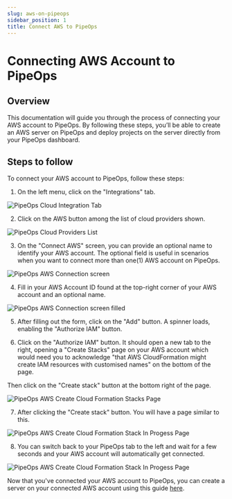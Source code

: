 ```yaml
---
slug: aws-on-pipeops
sidebar_position: 1
title: Connect AWS to PipeOps
---
```



# Connecting AWS Account to PipeOps

## Overview

This documentation will guide you through the process of connecting your AWS account to PipeOps. By following these steps, you’ll be able to create an AWS server on PipeOps and deploy projects on the server directly from your PipeOps dashboard.

## Steps to follow

To connect your AWS account to PipeOps, follow these steps:

1. On the left menu, click on the "Integrations" tab.

![PipeOps Cloud Integration Tab](https://pub-950943fa1bc54978bed46ef104f9d81a.r2.dev/PipeOpsCloudIntegrationTab.png)

2. Click on the AWS button among the list of cloud providers shown.

![PipeOps Cloud Providers List](https://pub-950943fa1bc54978bed46ef104f9d81a.r2.dev/PipeOpsConnectCloudProviderList.png)

3. On the "Connect AWS" screen, you can provide an optional name to identify your AWS account. The optional field is useful in scenarios when you want to connect more than one(1) AWS account on PipeOps.

![PipeOps AWS Connection screen](https://pub-950943fa1bc54978bed46ef104f9d81a.r2.dev/PipeOpsAWSConnectionTab.png)

4. Fill in your AWS Account ID found at the top-right corner of your AWS account and an optional name.

![PipeOps AWS Connection screen filled](https://pub-950943fa1bc54978bed46ef104f9d81a.r2.dev/PipeOpsAWSConnectionFormFilled.png)

5. After filling out the form, click on the "Add" button. A spinner loads, enabling the "Authorize IAM" button.

6. Click on the "Authorize IAM" button. It should open a new tab to the right, opening a "Create Stacks" page on your AWS account which would need you to acknowledge "that AWS CloudFormation might create IAM resources with customised names" on the bottom of the page. 

Then click on the "Create stack" button at the bottom right of the page.

![PipeOps AWS Create Cloud Formation Stacks Page](https://pub-950943fa1bc54978bed46ef104f9d81a.r2.dev/PipeOpsAWSCreateStacksPage.png)

7. After clicking the "Create stack" button. You will have a page similar to this.

![PipeOps AWS Create Cloud Formation Stack In Progess Page](https://pub-950943fa1bc54978bed46ef104f9d81a.r2.dev/PipeOpsAWSCreateStackInProgress.png)

8. You can switch back to your PipeOps tab to the left and wait for a few seconds and your AWS account will automatically get connected.

![PipeOps AWS Create Cloud Formation Stack In Progess Page](https://pub-950943fa1bc54978bed46ef104f9d81a.r2.dev/PipeOpsAWSAccountConnected.png)

Now that you've connected your AWS account to PipeOps, you can create a server on your connected AWS account using this guide [here](/docs/servers/server-provisioning).

